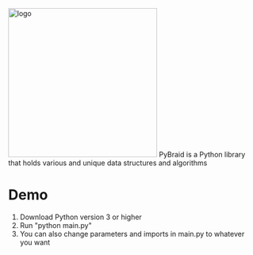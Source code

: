 <img src="https://user-images.githubusercontent.com/43080428/96632706-1809b700-12e6-11eb-802e-4eeff573a661.png" alt="logo" width="300"/>
PyBraid is a Python library that holds various and unique data structures and algorithms

# Demo
<ol>
  <li> Download Python version 3 or higher </li>
  <li> Run "python main.py" </li>
  <li> You can also change parameters and imports in main.py to whatever you want </li>
  </ol>
